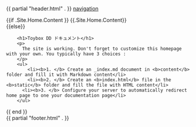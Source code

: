 {{ partial "header.html" . }}
<span id="sidebar-toggle-span">
<a href="#" id="sidebar-toggle" data-sidebar-toggle=""><i class="fas fa-bars"></i> navigation</a>
</span>

{{if .Site.Home.Content }} 
{{.Site.Home.Content}}	
{{else}}           

		<h1>Toybox DD ドキュメント</h1>
		<p>
		  The site is working. Don't forget to customize this homepage with your own. You typically have 3 choices :
		</p>
		<ul>
			<li><b>1. </b> Create an _index.md document in <b>content</b> folder and fill it with Markdown content</li>
			<li><b>2. </b> Create an <b>index.html</b> file in the <b>static</b> folder and fill the file with HTML content</li>
		  <li><b>3. </b> Configure your server to automatically redirect home page to one your documentation page</li>
		</ul>

{{ end }}  
{{ partial "footer.html" . }}
